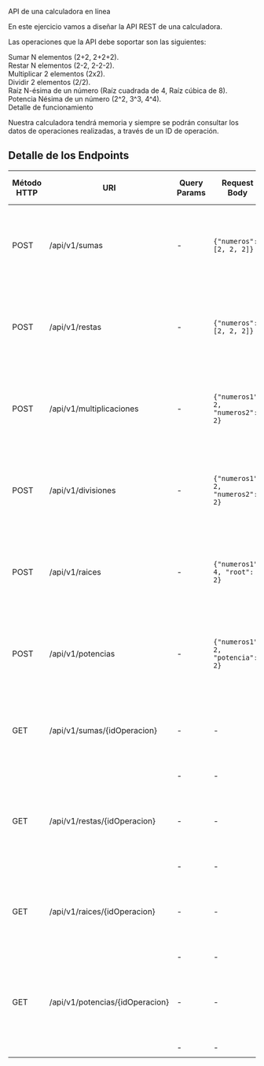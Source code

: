 API de una calculadora en línea					
					
En este ejercicio vamos a diseñar la API REST de una calculadora.					
					
Las operaciones que la API debe soportar son las siguientes:					
					
Sumar N elementos (2+2, 2+2+2).					
Restar N elementos (2-2, 2-2-2).					
Multiplicar 2 elementos (2x2).					
Dividir 2 elementos (2/2).					
Raíz N-ésima de un número (Raíz cuadrada de 4, Raíz cúbica de 8).					
Potencia Nésima de un número (2^2, 3^3, 4^4).					
Detalle de funcionamiento					
					
Nuestra calculadora tendrá memoria y siempre se podrán consultar los datos de operaciones realizadas, a través de un ID de operación.					

## Detalle de los Endpoints

| Método HTTP | URI                           | Query Params | Request Body                     | Response Body                                 | Códigos HTTP de respuesta                   		      |
|-------------|-------------------------------|--------------|----------------------------------|-----------------------------------------------|---------------------------------------------------------|
| POST        | /api/v1/sumas                 | -            | `{"numeros": [2, 2, 2]}`         | `{"resultado": 6, "idOperacion": "1"}`        | 201 Created, 400 Bad Request, 500 Internal Server Error | 
| POST        | /api/v1/restas                | -            | `{"numeros": [2, 2, 2]}`         | `{"resultado": -2, "idOperacion": "1"}`       | 201 Created, 400 Bad Request, 500 Internal Server Error | 
| POST        | /api/v1/multiplicaciones      | -            | `{"numeros1": 2, "numeros2": 2}` | `{"resultado": 4, "idOperacion": "1"}`        | 201 Created, 400 Bad Request, 500 Internal Server Error | 
| POST        | /api/v1/divisiones      	  | -            | `{"numeros1": 2, "numeros2": 2}` | `{"resultado": 1, "idOperacion": "1"}`        | 201 Created, 400 Bad Request, 500 Internal Server Error | 
| POST        | /api/v1/raices           	  | -            | `{"numeros1": 4, "root": 2}`     | `{"resultado": 2, "idOperacion": "1"}`        | 201 Created, 400 Bad Request, 500 Internal Server Error | 
| POST        | /api/v1/potencias          	  | -            | `{"numeros1": 2, "potencia": 2}` | `{"resultado": 4, "idOperacion": "1"}`        | 201 Created, 400 Bad Request, 500 Internal Server Error | 
| GET         | /api/v1/sumas/{idOperacion}   | -            |  -                               | `{"idOperacion": "1","operacion": "2+2+2",`   | 200 OK, 404 Not Found, 500 Internal Server Error        | 
|             |   						      | -            |  -                               | `	 "resultado": 6}`                           |  														  |
| GET         | /api/v1/restas/{idOperacion}  | -            |  -                               | `{"idOperacion": "1","operacion": "2-2-2",`   | 200 OK, 404 Not Found, 500 Internal Server Error        | 
|             |   						      | -            |  -                               | `	 "resultado": -2}`                          |  														  |
| GET         |/api/v1/raices/{idOperacion}   | -            |  -                               | `{"idOperacion": "1","operacion": "√2 4",`    | 200 OK, 404 Not Found, 500 Internal Server Error        | 
|             |   				              | -            |  -                               | `	 "resultado": 2}`                           |  														  |
| GET         |/api/v1/potencias/{idOperacion}| -            |  -                               | `{"idOperacion": "1","operacion": "(2^2)",`   | 200 OK, 404 Not Found, 500 Internal Server Error        | 
|             |   	             			  | -            |  -                               | `	 "resultado": 4}`                           |  														  |
